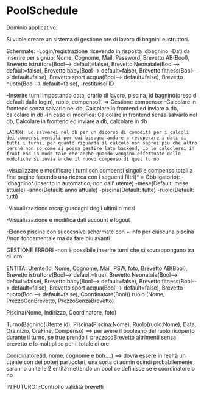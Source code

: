 # PoolSchedule

Dominio applicativo:

Si vuole creare un sistema di gestione ore di lavoro di bagnini e istruttori.

Schermate:
-Login/registrazione ricevendo in risposta idbagnino
    -Dati da inserire per signup: Nome, Cognome, Mail, Password, Brevetto AB(Bool), Brevetto istruttore(Bool--> default=false), Brevetto Neonatale(Bool--> default=false),
    Brevetto baby(Bool--> default=false), Brevetto fitness(Bool--> default=false), Brevetto sport acqua(Bool--> default=false), Brevetto nuoto(Bool--> default=false),
    -restituisci ID


-Inserire turni impostando data, orario di lavoro, piscina, id bagnino(preso di default dalla login), ruolo, compenso?.
    => Gestione compenso:
    -Calcolare in frontend senza salvarlo nel db, Calcolare in frontend ed inviare a db, calcolare in db
    -in caso di modifica: Calcolare in frontend senza salvarlo nel db, Calcolare in frontend ed inviare a db, calcolare in db

    LAIMON: Lo salverei nel db per un dicorso di comodità per i calcoli dei compensi mensili per cui bisogna andare a recuperare i dati di tutti i turni, per quanto riguarda il calcolo non saprei piu che altro perchè non so come si possa gestire lato backend, io lo calcolerei in front end in modo tale che anche quando vengono effettuate delle modifiche si invia anche il nuovo compenso di quel turno


-visualizzare e modificare i turni con compensi singoli e compenso totali a fine pagine facendo una ricerca con i seguenti filtri(* = Obbligatorio):
    -idbagnino*(Inserito in automatico, non dall' utente)
    -mese(Default: mese attuale)
    -anno(Default: anno attuale)
    -piscina(Default: tutte)
    -ruolo(Default: tutti)

-Visualizzazione recap guadagni degli ultimi n mesi

-Visualizzazione e modifica dati account e logout

-Elenco piscine con successive schermate con + info per ciascuna piscina //non fondamentale ma da fare piu avanti





GESTIONE ERRORI
-non è possibile inserire turni che si sovrappongano tra di loro

ENTITA:
Utente(Id, Nome, Cognome, Mail, PSW, foto,  Brevetto AB(Bool), Brevetto istruttore(Bool--> default=true), Brevetto Neonatale(Bool--> default=false),
    Brevetto baby(Bool--> default=false), Brevetto fitness(Bool--> default=false), Brevetto sport acqua(Bool--> default=false), Brevetto nuoto(Bool--> default=false), Coordinatore(Bool))
ruolo (Nome, PrezzoConBrevetto, PrezzoSenzaBrevetto)

Piscina(Nome, Indirizzo, Coordinatore, foto)

Turno(Bagnino(Utente:id), Piscina(Piscina:Nome), Ruolo(ruolo:Nome), Data, OraInizio, OraFine, Compenso) ==> per avere il booleano del ruolo ricoperto durante il turno, se true prendo il prezzocoBrevetto altrimenti senza brevetto e lo moltiplico per il totale di ore

Coordinatore(id, nome, cognome e boh....) ==> dovrà essere in realtà un utente con dei poteri particolari, una sorta di admin quindi probabilemente saranno unite le 2 entità mettendo un bool ce definisce se è coordinatore o no


IN FUTURO:
-Controllo validità brevetti

